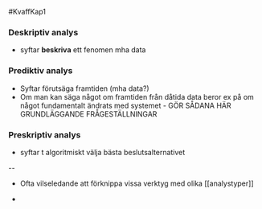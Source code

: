 #KvaffKap1
### Deskriptiv analys
- syftar **beskriva** ett fenomen mha data 

### Prediktiv analys
- Syftar förutsäga framtiden (mha data?)
- Om man kan säga något om framtiden från dåtida data beror ex på om något fundamentalt ändrats med systemet - GÖR SÅDANA HÄR GRUNDLÄGGANDE FRÅGESTÄLLNINGAR

### Preskriptiv analys
- syftar t algoritmiskt välja bästa beslutsalternativet

--

- Ofta vilseledande att förknippa vissa verktyg med olika [[analystyper]]

- 
